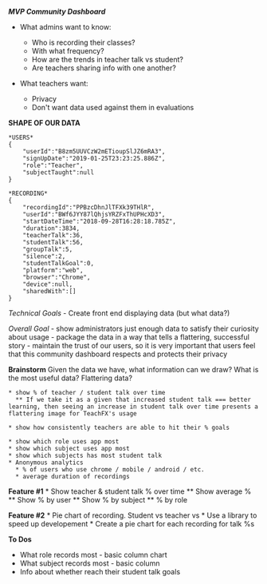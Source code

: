 ***MVP Community Dashboard***

* What admins want to know:
    - Who is recording their classes?
    - With what frequency?
    - How are the trends in teacher talk vs student?
    - Are teachers sharing info with one another?

* What teachers want:
    - Privacy
    - Don't want data used against them in evaluations

**SHAPE OF OUR DATA**

    *USERS*
    {
        "userId":"B8zm5UUVCzW2mETioupSlJZ6mRA3",
        "signUpDate":"2019-01-25T23:23:25.886Z",
        "role":"Teacher",
        "subjectTaught":null
    }

    *RECORDING*
    {
        "recordingId":"PPBzcDhnJlTFXk39THlR",
        "userId":"BWf6JYY87lQhjsYRZFxThUPHcXD3",
        "startDateTime":"2018-09-28T16:28:18.785Z",
        "duration":3834,
        "teacherTalk":36,
        "studentTalk":56,
        "groupTalk":5,
        "silence":2,
        "studentTalkGoal":0,
        "platform":"web",
        "browser":"Chrome",
        "device":null,
        "sharedWith":[]
    }

*Technical Goals*
    <!-- - Read the data from the files  -->
    <!-- - Format data to use -->
    - Create front end displaying data (but what data?)

*Overall Goal*
    - show administrators just enough data to satisfy their curiosity about usage
    - package the data in a way that tells a flattering, successful story
    - maintain the trust of our users, so it is very important that users feel that this community dashboard respects and protects their privacy

**Brainstorm**
    Given the data we have, what information can we draw? What is the most useful data? Flattering data?

    * show % of teacher / student talk over time
      ** If we take it as a given that increased student talk === better learning, then seeing an increase in student talk over time presents a flattering image for TeachFX's usage
      
    * show how consistently teachers are able to hit their % goals

    * show which role uses app most 
    * show which subject uses app most
    * show which subjects has most student talk
    * Anonymous analytics
      * % of users who use chrome / mobile / android / etc.
      * average duration of recordings

**Feature #1**
    * Show teacher & student talk % over time
      ** Show average %
      ** Show % by user
      ** Show % by subject
      ** % by role

**Feature #2**
    * Pie chart of recording. Student vs teacher vs 
      * Use a library to speed up developement
    * Create a pie chart for each recording for talk %s
      

**To Dos**
<!-- * Pie chart for talk % -->
<!-- * Pie chart for platform use -->
<!-- * What role uses TeachFX -->
<!-- * What subject uses TeachFX -->
<!-- * Add widgets to let users access different graphs -->
<!-- * Student talk trend over time - formatting data is most unique. x: date, y: talk % -->
<!-- * Style widgets -->
* What role records most - basic column chart
* What subject records most - basic column
* Info about whether reach their student talk goals
<!-- * Create widgets for each one -->